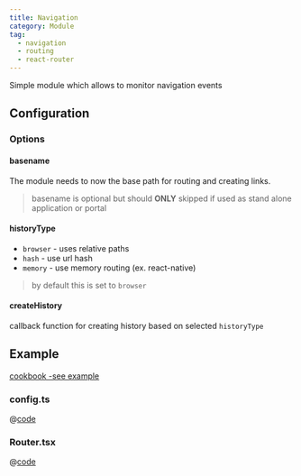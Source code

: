 ```yaml
---
title: Navigation
category: Module
tag:
  - navigation
  - routing
  - react-router
---
```


Simple module which allows to monitor navigation events

## Configuration

### Options

#### basename

The module needs to now the base path for routing and creating links.

> basename is optional but should __ONLY__ skipped if used as stand alone application or portal

#### historyType

- `browser` - uses relative paths
- `hash` - use url hash
- `memory` - use memory routing (ex. react-native)

> by default this is set to `browser`

#### createHistory

callback function for creating history based on selected `historyType`

## Example

[cookbook -see example](https://github.com/equinor/fusion-framework/tree/main/cookbooks/app-react-router/src)

### config.ts
@[code](@cookbooks/app-react-router/src/config.ts)

### Router.tsx
@[code](@cookbooks/app-react-router/src/Router.tsx)